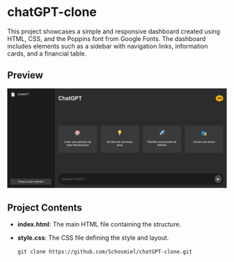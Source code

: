 # chatGPT-clone

This project showcases a simple and responsive dashboard created using HTML, CSS, and the Poppins font from Google Fonts. The dashboard includes elements such as a sidebar with navigation links, information cards, and a financial table.

## Preview

![Dashboard Preview](img/1.png)

## Project Contents

- **index.html**: The main HTML file containing the structure.


- **style.css**: The CSS file defining the style and layout.


   `git clone https://github.com/Schosmiel/chatGPT-clone.git`